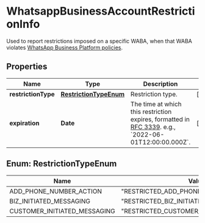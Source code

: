 

# WhatsappBusinessAccountRestrictionInfo

Used to report restrictions imposed on a specific WABA, when that WABA violates [WhatsApp Business Platform policies](https://developers.facebook.com/docs/whatsapp/overview/policy-enforcement).

## Properties

| Name | Type | Description | Notes |
|------------ | ------------- | ------------- | -------------|
|**restrictionType** | [**RestrictionTypeEnum**](#RestrictionTypeEnum) | Restriction type. |  [optional] |
|**expiration** | **Date** | The time at which this restriction expires, formatted in [RFC 3339](https://datatracker.ietf.org/doc/html/rfc3339). e.g., &#x60;2022-06-01T12:00:00.000Z&#x60;. |  [optional] |



## Enum: RestrictionTypeEnum

| Name | Value |
|---- | -----|
| ADD_PHONE_NUMBER_ACTION | &quot;RESTRICTED_ADD_PHONE_NUMBER_ACTION&quot; |
| BIZ_INITIATED_MESSAGING | &quot;RESTRICTED_BIZ_INITIATED_MESSAGING&quot; |
| CUSTOMER_INITIATED_MESSAGING | &quot;RESTRICTED_CUSTOMER_INITIATED_MESSAGING&quot; |



